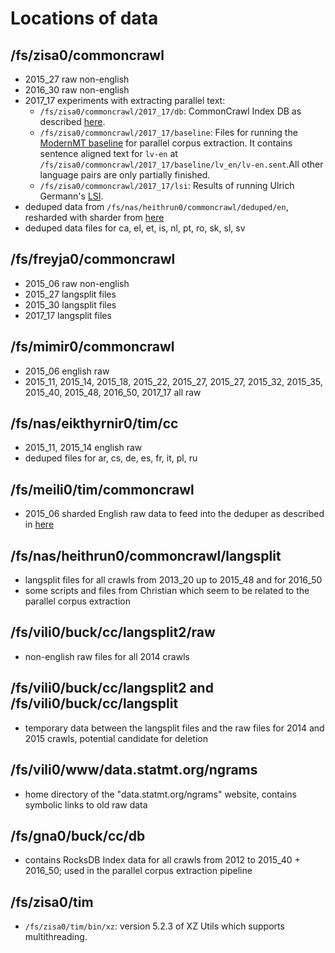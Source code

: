 # Locations of data

## /fs/zisa0/commoncrawl

- 2015_27 raw non-english
- 2016_30 raw non-english
- 2017_17 experiments with extracting parallel text:
  * `/fs/zisa0/commoncrawl/2017_17/db`: CommonCrawl Index DB as described [here](https://github.com/ModernMT/DataCollection/blob/master/metadata/metadata.md).
  * `/fs/zisa0/commoncrawl/2017_17/baseline`: Files for running the [ModernMT baseline](https://github.com/ModernMT/DataCollection/blob/master/baseline/baseline.md) for parallel corpus extraction. It contains sentence aligned text for `lv-en` at `/fs/zisa0/commoncrawl/2017_17/baseline/lv_en/lv-en.sent`.All other language pairs are only partially finished.
  * `/fs/zisa0/commoncrawl/2017_17/lsi`: Results of running Ulrich Germann's [LSI](http://aclweb.org/anthology/W/W16/W16-2368.pdf).
- deduped data from `/fs/nas/heithrun0/commoncrawl/deduped/en`, resharded with sharder from [here](https://github.com/kpu/preprocess)
- deduped data files for ca, el, et, is, nl, pt, ro, sk, sl, sv

## /fs/freyja0/commoncrawl

- 2015_06 raw non-english
- 2015_27 langsplit files
- 2015_30 langsplit files
- 2017_17 langsplit files

## /fs/mimir0/commoncrawl

- 2015_06 english raw
- 2015_11, 2015_14, 2015_18, 2015_22, 2015_27, 2015_27, 2015_32, 2015_35, 2015_40, 2015_48, 2016_50, 2017_17 all raw

## /fs/nas/eikthyrnir0/tim/cc

- 2015_11, 2015_14 english raw
- deduped files for ar, cs, de, es, fr, it, pl, ru

## /fs/meili0/tim/commoncrawl

- 2015_06 sharded English raw data to feed into the deduper as described in [here](https://github.com/treigerm/CommonCrawlProcessing/tree/master/deduped)

## /fs/nas/heithrun0/commoncrawl/langsplit

- langsplit files for all crawls from 2013_20 up to 2015_48 and for 2016_50
- some scripts and files from Christian which seem to be related to the parallel corpus extraction

## /fs/vili0/buck/cc/langsplit2/raw

- non-english raw files for all 2014 crawls

## /fs/vili0/buck/cc/langsplit2 and /fs/vili0/buck/cc/langsplit

- temporary data between the langsplit files and the raw files for 2014 and 2015 crawls, potential candidate for deletion

## /fs/vili0/www/data.statmt.org/ngrams

- home directory of the "data.statmt.org/ngrams" website, contains symbolic links to old raw data

## /fs/gna0/buck/cc/db

- contains RocksDB Index data for all crawls from 2012 to 2015_40 + 2016_50; used in the parallel corpus extraction pipeline

## /fs/zisa0/tim

- `/fs/zisa0/tim/bin/xz`: version 5.2.3 of XZ Utils which supports multithreading.

